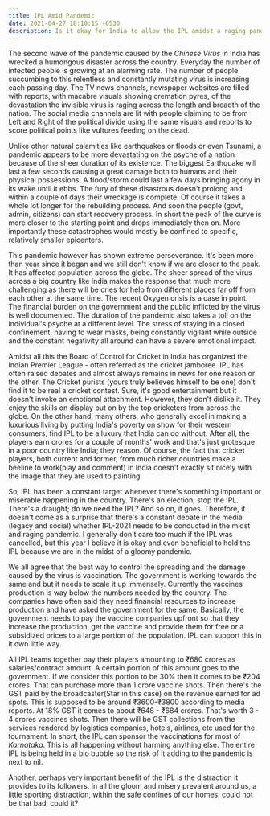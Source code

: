```yaml
---
title: IPL Amid Pandemic
date: 2021-04-27 18:10:15 +0530
description: Is it okay for India to allow the IPL amidst a raging pandemic?
---
```


The second wave of the pandemic caused by the *Chinese Virus* in India has wrecked a humongous disaster across the country. Everyday the number of infected people is growing at an alarming rate. The number of people succumbing to this relentless and constantly mutating virus is increasing each passing day. The TV news channels, newspaper websites are filled with reports, with macabre visuals showing cremation pyres, of the devastation the invisible virus is raging across the length and breadth of the nation. The social media channels are lit with people claiming to be from Left and Right of the political divide using the same visuals and reports to score political points like vultures feeding on the dead.

Unlike other natural calamities like earthquakes or floods or even Tsunami, a pandemic appears to be more devastating on the psyche of a nation because of the sheer duration of its existence. The biggest Earthquake will last a few seconds causing a great damage both to humans and their physical possessions. A flood/storm could last a few days bringing agony in its wake until it ebbs. The fury of these disastrous doesn't prolong and within a couple of days their wreckage is complete. Of course it takes a whole lot longer for the rebuilding process. And soon the people (govt, admin, citizens) can start recovery process. In short the peak of the curve is more closer to the starting point and drops immediately then on. More importantly these catastrophes would  mostly be confined to specific, relatively smaller epicenters.

This pandemic however has shown extreme perseverance. It's been more than year since it began and we still don't know if we are closer to the peak. It has affected population across the globe. The sheer spread of the virus across a big country like India makes the response that much more challenging as there will be cries for help from different places far off from each other at the same time. The recent Oxygen crisis is a case in point. The financial burden on the government and the public inflicted by the virus is well documented. The duration of the pandemic also takes a toll on the individual's psyche at a different level. The stress of staying in a closed confinement, having to wear masks, being constantly vigilant while outside and the constant negativity all around can have a severe emotional impact.

Amidst all this the Board of Control for Cricket in India has organized the Indian Premier League - often referred as the cricket jamboree. IPL has often raised debates and almost always remains in news for one reason or the other. The Cricket purists (yours truly believes himself to be one) don't find it to be real a cricket contest. Sure, it's good entertainment but it doesn't invoke an emotional attachment. However, they don't dislike it. They enjoy the skills on display put on by the top cricketers from across the globe. On the other hand, many others, who generally excel in making a luxurious living by putting India's poverty on show for their western consumers, find IPL to be a luxury that India can do without. After all, the players earn crores for a couple of months' work and that's just grotesque in a poor country like India; they reason. Of course, the fact that cricket players, both current and former, from much richer countries make a beeline to work(play and comment) in India doesn't exactly sit nicely with the image that they are used to painting.

So, IPL has been a constant target whenever there's something important or miserable happening in the country. There's an election; stop the IPL. There's a draught; do we need the IPL? And so on, it goes. Therefore, it doesn't come as a surprise that there's a constant debate in the media (legacy and social) whether IPL-2021 needs to be conducted in the midst and raging pandemic. I generally don't care too much if the IPL was cancelled, but this year I believe it is okay and even beneficial to hold the IPL because we are in the midst of a gloomy pandemic.

We all agree that the best way to control the spreading and the damage caused by the virus is vaccination. The government is working towards the same and but it needs to scale it up immensely. Currently the vaccines production is way below the numbers needed by the country. The companies have often said they need financial resources to increase production and have asked the government for the same. Basically, the government needs to pay the vaccine companies upfront so that they increase the production, get the vaccine and provide them for free or a subsidized prices to a large portion of the population. IPL can support this in it own little way.

All IPL teams together pay their players amounting to ₹680 crores as salaries/contract amount. A certain portion of this amount goes to the government. If we consider this portion to be 30% then it comes to be ₹204 crores. That can purchase more than 1 crore vaccine shots. Then there's the GST paid by the broadcaster(Star in this case) on the revenue earned for ad spots. This is supposed to be around ₹3600-₹3800 according to media reports. At 18% GST it comes to about ₹648 - ₹684 crores.  That's worth 3 - 4 crores vaccines shots. Then there will be GST collections from the services rendered by logistics companies, hotels, airlines, etc used for the tournament. In short, the IPL can sponsor the vaccinations for most of *Karnataka*. This is all happening without harming anything else. The entire IPL is being held in a bio bubble so the risk of it adding to the pandemic is next to nil.

Another, perhaps very important benefit of the IPL is the distraction it provides to its followers. In all the gloom and misery prevalent around us, a little sporting distraction, within the safe confines of our homes, could not be that bad, could it?